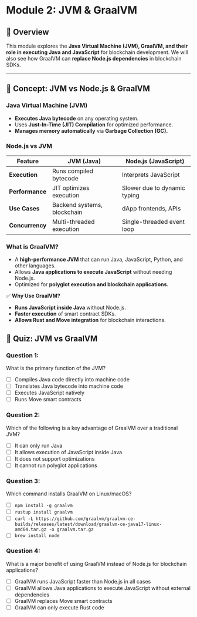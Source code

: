 # Module 2: JVM & GraalVM

## 📌 Overview
This module explores the **Java Virtual Machine (JVM), GraalVM, and their role in executing Java and JavaScript** for blockchain development. We will also see how GraalVM can **replace Node.js dependencies** in blockchain SDKs.

---

## **📖 Concept: JVM vs Node.js & GraalVM**
### **Java Virtual Machine (JVM)**
- **Executes Java bytecode** on any operating system.
- Uses **Just-In-Time (JIT) Compilation** for optimized performance.
- **Manages memory automatically** via **Garbage Collection (GC).**

### **Node.js vs JVM**
| Feature           | JVM (Java)                        | Node.js (JavaScript)  |
|------------------|---------------------------------|----------------------|
| **Execution**   | Runs compiled bytecode          | Interprets JavaScript|
| **Performance** | JIT optimizes execution         | Slower due to dynamic typing |
| **Use Cases**   | Backend systems, blockchain    | dApp frontends, APIs |
| **Concurrency** | Multi-threaded execution       | Single-threaded event loop |

### **What is GraalVM?**
- A **high-performance JVM** that can run Java, JavaScript, Python, and other languages.
- Allows **Java applications to execute JavaScript** without needing Node.js.
- Optimized for **polyglot execution and blockchain applications.**

✅ **Why Use GraalVM?**
- **Runs JavaScript inside Java** without Node.js.
- **Faster execution** of smart contract SDKs.
- **Allows Rust and Move integration** for blockchain interactions.

## **📝 Quiz: JVM vs GraalVM**
### **Question 1:**
What is the primary function of the JVM?
- [ ] Compiles Java code directly into machine code
- [ ] Translates Java bytecode into machine code
- [ ] Executes JavaScript natively
- [ ] Runs Move smart contracts

### **Question 2:**
Which of the following is a key advantage of GraalVM over a traditional JVM?
- [ ] It can only run Java
- [ ] It allows execution of JavaScript inside Java
- [ ] It does not support optimizations
- [ ] It cannot run polyglot applications

### **Question 3:**
Which command installs GraalVM on Linux/macOS?
- [ ] `npm install -g graalvm`
- [ ] `rustup install graalvm`
- [ ] `curl -L https://github.com/graalvm/graalvm-ce-builds/releases/latest/download/graalvm-ce-java17-linux-amd64.tar.gz -o graalvm.tar.gz`
- [ ] `brew install node`

### **Question 4:**
What is a major benefit of using GraalVM instead of Node.js for blockchain applications?
- [ ] GraalVM runs JavaScript faster than Node.js in all cases
- [ ] GraalVM allows Java applications to execute JavaScript without external dependencies
- [ ] GraalVM replaces Move smart contracts
- [ ] GraalVM can only execute Rust code
